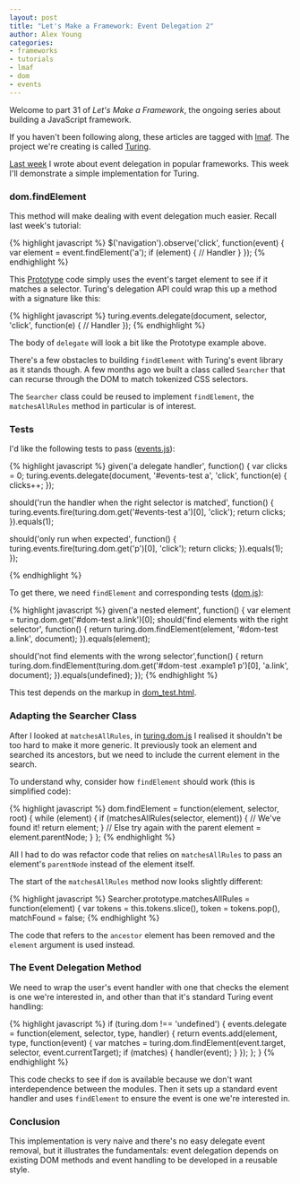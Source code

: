 ```yaml
---
layout: post
title: "Let's Make a Framework: Event Delegation 2"
author: Alex Young
categories: 
- frameworks
- tutorials
- lmaf
- dom
- events
---
```


Welcome to part 31 of *Let's Make a Framework*, the ongoing series about building a JavaScript framework.

If you haven't been following along, these articles are tagged with [lmaf](http://dailyjs.com/tags.html#lmaf). The project we're creating is called [Turing](http://github.com/alexyoung/turing.js).

[Last week](http://dailyjs.com/2010/09/16/framework-part-30/) I wrote about event delegation in popular frameworks. This week I'll demonstrate a simple implementation for Turing.

### dom.findElement

This method will make dealing with event delegation much easier. Recall last week's tutorial:

{% highlight javascript %}
$('navigation').observe('click', function(event) {
  var element = event.findElement('a');
  if (element) {
    // Handler
  }
});
{% endhighlight %}

This [Prototype](http://prototypejs.org/) code simply uses the event's target element to see if it matches a selector. Turing's delegation API could wrap this up a method with a signature like this:

{% highlight javascript %}
turing.events.delegate(document, selector, 'click', function(e) {
  // Handler
});
{% endhighlight %}

The body of <code>delegate</code> will look a bit like the Prototype example above.

There's a few obstacles to building <code>findElement</code> with Turing's event library as it stands though. A few months ago we built a class called <code>Searcher</code> that can recurse through the DOM to match tokenized CSS selectors.

The <code>Searcher</code> class could be reused to implement <code>findElement</code>, the <code>matchesAllRules</code> method in particular is of interest.

### Tests

I'd like the following tests to pass ([events.js](http://github.com/alexyoung/turing.js/blob/master/test/events_test.js)):

{% highlight javascript %}
given('a delegate handler', function() {
  var clicks = 0;
  turing.events.delegate(document, '#events-test a', 'click', function(e) {
    clicks++;
  });

  should('run the handler when the right selector is matched', function() {
    turing.events.fire(turing.dom.get('#events-test a')[0], 'click');
    return clicks;
  }).equals(1);

  should('only run when expected', function() {
    turing.events.fire(turing.dom.get('p')[0], 'click');
    return clicks;
  }).equals(1);
});

{% endhighlight %}

To get there, we need <code>findElement</code> and corresponding tests ([dom.js](http://github.com/alexyoung/turing.js/blob/master/test/dom_test.js)):

{% highlight javascript %}
given('a nested element', function() {
  var element = turing.dom.get('#dom-test a.link')[0];
  should('find elements with the right selector', function() {
    return turing.dom.findElement(element, '#dom-test a.link', document);
  }).equals(element);

  should('not find elements with the wrong selector',function() {
    return turing.dom.findElement(turing.dom.get('#dom-test .example1 p')[0], 'a.link', document);
  }).equals(undefined);
});
{% endhighlight %}

This test depends on the markup in [dom\_test.html](http://github.com/alexyoung/turing.js/blob/master/test/dom_test.html).

### Adapting the Searcher Class

After I looked at <code>matchesAllRules</code>, in [turing.dom.js](http://github.com/alexyoung/turing.js/blob/master/turing.dom.js) I realised it shouldn't be too hard to make it more generic. It previously took an element and searched its ancestors, but we need to include the current element in the search.

To understand why, consider how <code>findElement</code> should work (this is simplified code):

{% highlight javascript %}
dom.findElement = function(element, selector, root) {
  while (element) {
    if (matchesAllRules(selector, element)) {
      // We've found it!
      return element;
    }
    // Else try again with the parent
    element = element.parentNode;
  }
};
{% endhighlight %}

All I had to do was refactor code that relies on <code>matchesAllRules</code> to pass an element's <code>parentNode</code> instead of the element itself.

The start of the <code>matchesAllRules</code> method now looks slightly different:

{% highlight javascript %}
Searcher.prototype.matchesAllRules = function(element) {
  var tokens = this.tokens.slice(), token = tokens.pop(),
      matchFound = false;
{% endhighlight %}

The code that refers to the <code>ancestor</code> element has been removed and the <code>element</code> argument is used instead.

### The Event Delegation Method

We need to wrap the user's event handler with one that checks the element is one we're interested in, and other than that it's standard Turing event handling:

{% highlight javascript %}
if (turing.dom !== 'undefined') {
  events.delegate = function(element, selector, type, handler) {
    return events.add(element, type, function(event) {
      var matches = turing.dom.findElement(event.target, selector, event.currentTarget);
      if (matches) {
        handler(event);
      }
    });
  };
}
{% endhighlight %}

This code checks to see if <code>dom</code> is available because we don't want interdependence between the modules. Then it sets up a standard event handler and uses <code>findElement</code> to ensure the event is one we're interested in.

### Conclusion

This implementation is very naive and there's no easy delegate event removal, but it illustrates the fundamentals: event delegation depends on existing DOM methods and event handling to be developed in a reusable style.
